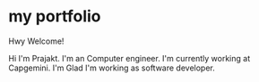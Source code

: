 # my portfolio

Hwy Welcome!

Hi I'm Prajakt.
I'm an Computer engineer.
I'm currently working at Capgemini.
I'm Glad I'm working as software developer. 